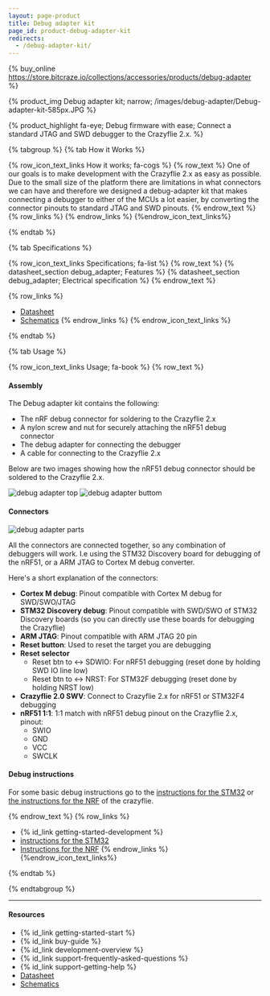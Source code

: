 ```yaml
---
layout: page-product
title: Debug adapter kit
page_id: product-debug-adapter-kit
redirects:
  - /debug-adapter-kit/
---
```


{% buy_online https://store.bitcraze.io/collections/accessories/products/debug-adapter %}

{% product_img Debug adapter kit; narrow;
/images/debug-adapter/Debug-adapter-kit-585px.JPG
%}

{% product_highlight
fa-eye;
Debug firmware with ease;
Connect a standard JTAG and SWD debugger to the Crazyflie 2.x.
%}

{% tabgroup %}
{% tab How it Works %}

{% row_icon_text_links How it works; fa-cogs %}
{% row_text %}
One of our goals is to make development with the Crazyflie 2.x as easy
as possible. Due to the small size of the platform there are limitations
in what connectors we can have and therefore we designed a debug-adapter
kit that makes connecting a debugger to either of the MCUs a lot
easier, by converting the connector pinouts to standard JTAG and SWD
pinouts.
{% endrow_text %}
{% row_links %}
{% endrow_links %}
{%endrow_icon_text_links%}

{% endtab %}

{% tab Specifications %}

{% row_icon_text_links Specifications; fa-list %}
{% row_text %}
{% datasheet_section debug_adapter; Features %}
{% datasheet_section debug_adapter; Electrical specification %}
{% endrow_text %}

{% row_links %}
- [Datasheet](/documentation/hardware/debug_adapter/debug_adapter-datasheet.pdf)
- [Schematics](/documentation/hardware/debug_adapter/debug-adapter_revc.pdf)
{% endrow_links %}
{% endrow_icon_text_links %}

{% endtab %}

{% tab Usage %}

{% row_icon_text_links Usage; fa-book %}
{% row_text %}
#### Assembly
The Debug adapter kit contains the following:
  * The nRF debug connector for soldering to the Crazyflie 2.x
  * A nylon screw and nut for securely attaching the nRF51 debug connector
  * The debug adapter for connecting the debugger
  * A cable for connecting to the Crazyflie 2.x

Below are two images showing how the nRF51 debug connector should be soldered to the Crazyflie 2.x.

![debug adapter top](/images/documentation/wiki/debug_adapter_top.jpg)
![debug adapter buttom](/images/documentation/wiki/debug_adapter_bottom.jpg)

#### Connectors
![debug adapter parts](/images/documentation/wiki/debug_adapter_parts.png)

All the connectors are connected together, so any combination of debuggers will work. I.e using the STM32 Discovery board for debugging of the nRF51, or a ARM JTAG to Cortex M debug converter.

Here's a short explanation of the connectors:
  * **Cortex M debug**: Pinout compatible with Cortex M debug for SWD/SWO/JTAG
  * **STM32 Discovery debug**: Pinout compatible with SWD/SWO of STM32 Discovery boards (so you can directly use these boards for debugging the Crazyflie)
  * **ARM JTAG**: Pinout compatible with ARM JTAG 20 pin
  * **Reset button**: Used to reset the target you are debugging
  * **Reset selector**
    * Reset btn to <-> SDWIO: For nRF51 debugging (reset done by holding SWD IO line low)
    * Reset btn to <-> NRST: For STM32F debugging (reset done by holding NRST low)
  * **Crazyflie 2.0 SWV**: Connect to Crazyflie 2.x for nRF51 or STM32F4 debugging
  * **nRF51 1:1**: 1:1 match with nRF51 debug pinout on the Crazyflie 2.x, pinout:
    - SWIO
    - GND
    - VCC
    - SWCLK

#### Debug instructions
For some basic debug instructions go to the [instructions for the STM32](/documentation/repository/crazyflie-firmware/master/development/openocd_gdb_debugging/) or [the instructions for the NRF](/documentation/repository/crazyflie2-nrf-firmware/master/development/starting_development/) of the crazyflie.

{% endrow_text %}
{% row_links %}
* {% id_link getting-started-development %}
* [instructions for the STM32](/documentation/repository/crazyflie-firmware/master/development/openocd_gdb_debugging/)
* [Instructions for the NRF](/documentation/repository/crazyflie2-nrf-firmware/master/development/starting_development/)
{% endrow_links %}
{%endrow_icon_text_links%}

{% endtab %}


{% endtabgroup %}


---

#### Resources

- {% id_link getting-started-start %}
- {% id_link buy-guide %}
- {% id_link development-overview %}
- {% id_link support-frequently-asked-questions %}
- {% id_link support-getting-help %}
- [Datasheet](/documentation/hardware/debug_adapter/debug_adapter-datasheet.pdf)
- [Schematics](/documentation/hardware/debug_adapter/debug-adapter_revc.pdf)
